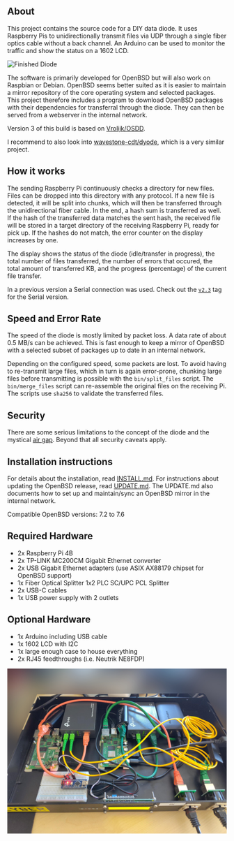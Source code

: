 ## About
This project contains the source code for a DIY data diode. It uses
Raspberry Pis to unidirectionally transmit files via UDP through a
single fiber optics cable without a back channel. An Arduino can be
used to monitor the traffic and show the status on a 1602 LCD.

![Finished Diode](images/case.jpg)

The software is primarily developed for OpenBSD but will also work
on Raspbian or Debian. OpenBSD seems better suited as it is easier
to maintain a mirror repository of the core operating system and
selected packages. This project therefore includes a program to
download OpenBSD packages with their dependencies for transferral
through the diode. They can then be served from a webserver in the
internal network.

Version 3 of this build is based on
[Vrolijk/OSDD](https://github.com/Vrolijk/OSDD).

I recommend to also look into 
[wavestone-cdt/dyode](https://github.com/wavestone-cdt/dyode),
which is a very similar project.

## How it works
The sending Raspberry Pi continuously checks a directory for new files.
Files can be dropped into this directory with any protocol. If a new
file is detected, it will be split into chunks, which will then be
transferred through the unidirectional fiber cable. In the end, a hash
sum is transferred as well. If the hash of the transferred data matches
the sent hash, the received file will be stored in a target directory of
the receiving Raspberry Pi, ready for pick up. If the hashes do not
match, the error counter on the display increases by one.

The display shows the status of the diode (idle/transfer in progress),
the total number of files transferred, the number of errors that
occured, the total amount of transferred KB, and the progress
(percentage) of the current file transfer.

In a previous version a Serial connection was used. Check out the 
[`v2.3`](https://github.com/svenseeberg/data-diode/releases/tag/v2.3)
tag for the Serial version.

## Speed and Error Rate
The speed of the diode is mostly limited by packet loss. A data rate
of about 0.5 MB/s can be achieved. This is fast enough to keep a mirror of
OpenBSD with a selected subset of packages up to date in an internal
network.

Depending on the configured speed, some packets are lost. To avoid having
to re-transmit large files, which in turn is again error-prone, chunking
large files before transmitting is possible with the `bin/split_files`
script. The `bin/merge_files` script can re-assemble the original files
on the receiving Pi. The scripts use `sha256` to validate the transferred
files.

## Security
There are some serious limitations to the concept of the diode and the
mystical [air gap](https://cyber.bgu.ac.il/air-gap/). Beyond that all
security caveats apply.

## Installation instructions
For details about the installation, read [INSTALL.md](INSTALL.md). For
instructions about updating the OpenBSD release, read
[UPDATE.md](UPDATE.md). The UPDATE.md also documents how to set up and
maintain/sync an OpenBSD mirror in the internal network.

Compatible OpenBSD versions: 7.2 to 7.6

## Required Hardware
* 2x Raspberry Pi 4B
* 2x TP-LINK MC200CM Gigabit Ethernet converter
* 2x USB Gigabit Ethernet adapters (use ASIX AX88179 chipset for OpenBSD support)
* 1x Fiber Optical Splitter 1x2 PLC SC/UPC PCL Splitter
* 2x USB-C cables
* 1x USB power supply with 2 outlets

## Optional Hardware
* 1x Arduino including USB cable
* 1x 1602 LCD with I2C
* 1x large enough case to house everything
* 2x RJ45 feedthroughs (i.e. Neutrik NE8FDP)

![images/inside](images/inside.jpg)
